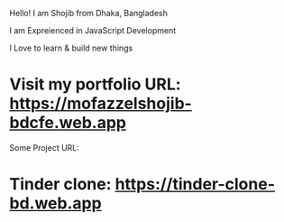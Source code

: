 Hello! I am Shojib from Dhaka, Bangladesh

I am Expreienced in JavaScript Development

I Love to learn & build new things

# Visit my portfolio URL: https://mofazzelshojib-bdcfe.web.app

Some Project URL:
# Tinder clone: https://tinder-clone-bd.web.app
